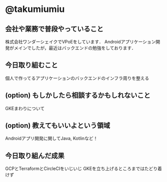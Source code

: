 # @takumiumiu 

## 会社や業務で普段やっていること

株式会社ワンダーシェイクでVPoEをしています．
Androidアプリケーション開発がメインでしたが，最近はバックエンドの勉強をしております．

## 今日取り組むこと

個人で作ってるアプリケーションのバックエンドのインフラ周りを整える

## (option) もしかしたら相談するかもしれないこと

GKEまわりについて

## (option) 教えてもいいよという領域

Androidアプリ開発に関してJava, Kotlinなど！

## 今日取り組んだ成果

GCPとTerraformとCircleCIをいじいじ
GKEを立ち上げるところまではたどり着けず
